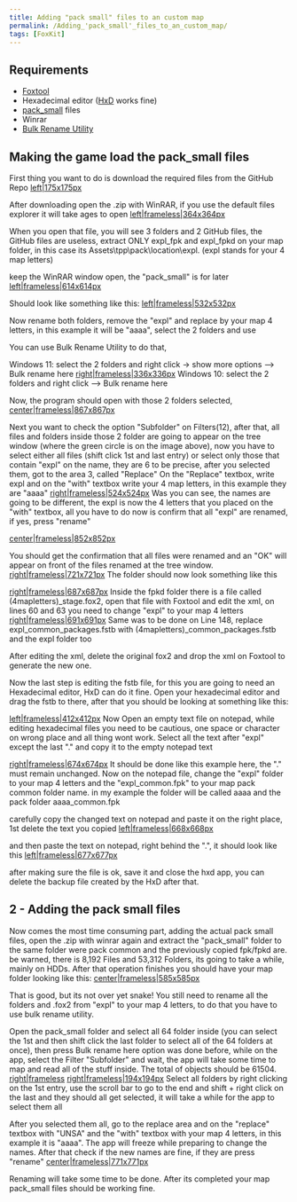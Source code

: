 ```yaml
---
title: Adding "pack small" files to an custom map
permalink: /Adding_'pack_small'_files_to_an_custom_map/
tags: [FoxKit]
---
```


## Requirements

  - [Foxtool](https://github.com/Atvaark/FoxTool/releases/tag/v0.2.6)
  - Hexadecimal editor
    ([HxD](https://mh-nexus.de/en/downloads.php?product=HxD20) works
    fine)
  - [pack_small](https://github.com/TheHuntingParty/TPP-Pack-small)
    files
  - Winrar
  - [Bulk Rename Utility](https://www.bulkrenameutility.co.uk/)

## Making the game load the pack_small files

First thing you want to do is download the required files from the
GitHub Repo
[left|175x175px](/File:GitHub_repo_download_example.png "wikilink")

After downloading open the .zip with WinRAR, if you use the default
files explorer it will take ages to open
[left|frameless|364x364px](/File:Pack_small_winrar_Example.png "wikilink")

When you open that file, you will see 3 folders and 2 GitHub files, the
GitHub files are useless, extract ONLY expl_fpk and expl_fpkd on your
map folder, in this case its Assets\\tpp\\pack\\location\\expl. (expl
stands for your 4 map letters)

keep the WinRAR window open, the "pack_small" is for later
[left|frameless|614x614px](/File:Winrar_file_example_pack_small.png "wikilink")

Should look like something like this:
[left|frameless|532x532px](/File:Another_image_god_this_sucks_aaaaaa.png "wikilink")

Now rename both folders, remove the "expl" and replace by your map 4
letters, in this example it will be "aaaa", select the 2 folders and use

You can use Bulk Rename Utility to do that,

Windows 11: select the 2 folders and right click -\> show more options
--\> Bulk rename here
[right|frameless|336x336px](/File:Bulk_file_1.png "wikilink") Windows
10: select the 2 folders and right click --\> Bulk rename here

Now, the program should open with those 2 folders selected,
[center|frameless|867x867px](/File:Bulk_sofware_ui_0.png "wikilink")

Next you want to check the option "Subfolder" on Filters(12), after
that, all files and folders inside those 2 folder are going to appear on
the tree window (where the green circle is on the image above), now you
have to select either all files (shift click 1st and last entry) or
select only those that contain "expl" on the name, they are 6 to be
precise, after you selected them, got to the area 3, called "Replace" On
the "Replace" textbox, write expl and on the "with" textbox write your 4
map letters, in this example they are "aaaa"
[right|frameless|524x524px](/File:Bulk_sofware_ui_1.png "wikilink") Was
you can see, the names are going to be different, the expl is now the 4
letters that you placed on the "with" textbox, all you have to do now is
confirm that all "expl" are renamed, if yes, press "rename"

[center|frameless|852x852px](/File:Bulk_sofware_ui_2.png "wikilink")

You should get the confirmation that all files were renamed and an "OK"
will appear on front of the files renamed at the tree window.
[right|frameless|721x721px](/File:Another_one_image_aaaa.png "wikilink")
The folder should now look something like this

[right|frameless|687x687px](/File:Fox2_info_3.png "wikilink") Inside the
fpkd folder there is a file called (4mapletters)_stage.fox2, open that
file with Foxtool and edit the xml, on lines 60 and 63 you need to
change "expl" to your map 4 letters
[right|frameless|691x691px](/File:Fox2_info_2.png "wikilink") Same was
to be done on Line 148, replace expl_common_packages.fstb with
(4mapletters)_common_packages.fstb and the expl folder too

After editing the xml, delete the original fox2 and drop the xml on
Foxtool to generate the new one.

Now the last step is editing the fstb file, for this you are going to
need an Hexadecimal editor, HxD can do it fine. Open your hexadecimal
editor and drag the fstb to there, after that you should be looking at
something like this:

[left|frameless|412x412px](/File:HXD_fsbt_open.png "wikilink") Now Open
an empty text file on notepad, while editing hexadecimal files you need
to be cautious, one space or character on wrong place and all thing wont
work. Select all the text after "expl" except the last "." and copy it
to the empty notepad text

[right|frameless|674x674px](/File:HXD_fsbt_copy.png "wikilink") It
should be done like this example here, the "." must remain unchanged.
Now on the notepad file, change the "expl" folder to your map 4 letters
and the "expl_common.fpk" to your map pack common folder name. in my
example the folder will be called aaaa and the pack folder
aaaa_common.fpk

carefully copy the changed text on notepad and paste it on the right
place, 1st delete the text you copied
[left|frameless|668x668px](/File:HXD_fsbt_remove.png "wikilink")

and then paste the text on notepad, right behind the ".", it should look
like this [left|frameless|677x677px](/File:HXD_fsbt_add.png "wikilink")

after making sure the file is ok, save it and close the hxd app, you can
delete the backup file created by the HxD after that.

## 2 - Adding the pack small files

Now comes the most time consuming part, adding the actual pack small
files, open the .zip with winrar again and extract the "pack_small"
folder to the same folder were pack common and the previously copied
fpk/fpkd are. be warned, there is 8,192 Files and 53,312 Folders, its
going to take a while, mainly on HDDs. After that operation finishes you
should have your map folder looking like this:
[center|frameless|585x585px](/File:Pack_small_winrar_done.png "wikilink")

That is good, but its not over yet snake\! You still need to rename all
the folders and .fox2 from "expl" to your map 4 letters, to do that you
have to use bulk rename utility.

Open the pack_small folder and select all 64 folder inside (you can
select the 1st and then shift click the last folder to select all of the
64 folders at once), then press Bulk rename here option was done before,
while on the app, select the Filter "Subfolder" and wait, the app will
take some time to map and read all of the stuff inside. The total of
objects should be 61504.
[right|frameless](/File:Bulk_sofware_objects.png "wikilink")
[right|frameless|194x194px](/File:Bulk_sofware_objects_selected.png "wikilink")
Select all folders by right clicking on the 1st entry, use the scroll
bar to go to the end and shift + right click on the last and they should
all get selected, it will take a while for the app to select them all

After you selected them all, go to the replace area and on the "replace"
textbox with "UNSA" and the "with" textbox with your map 4 letters, in
this example it is "aaaa". The app will freeze while preparing to change
the names. After that check if the new names are fine, if they are press
"rename"
[center|frameless|771x771px](/File:Bulk_sofware_objects_rename.png "wikilink")

Renaming will take some time to be done. After its completed your map
pack_small files should be working fine.